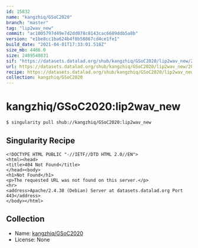```yaml
---
id: 15832
name: "kangzhiq/GSoC2020"
branch: "master"
tag: "lip2wav_new"
commit: "ac1005797d49e7d2dd078c8143cac6689ddb5a8b"
version: "e1be8cc1ba624b4f8b58867cd4ce1fe1"
build_date: "2021-04-01T17:33:01.518Z"
size_mb: 4486.0
size: 2489548831
sif: "https://datasets.datalad.org/shub/kangzhiq/GSoC2020/lip2wav_new/2021-04-01-ac100579-e1be8cc1/e1be8cc1ba624b4f8b58867cd4ce1fe1.sif"
url: https://datasets.datalad.org/shub/kangzhiq/GSoC2020/lip2wav_new/2021-04-01-ac100579-e1be8cc1/
recipe: https://datasets.datalad.org/shub/kangzhiq/GSoC2020/lip2wav_new/2021-04-01-ac100579-e1be8cc1/Singularity
collection: kangzhiq/GSoC2020
---
```


# kangzhiq/GSoC2020:lip2wav_new

```bash
$ singularity pull shub://kangzhiq/GSoC2020:lip2wav_new
```

## Singularity Recipe

```singularity
<!DOCTYPE HTML PUBLIC "-//IETF//DTD HTML 2.0//EN">
<html><head>
<title>404 Not Found</title>
</head><body>
<h1>Not Found</h1>
<p>The requested URL was not found on this server.</p>
<hr>
<address>Apache/2.4.38 (Debian) Server at datasets.datalad.org Port 443</address>
</body></html>
```

## Collection

 - Name: [kangzhiq/GSoC2020](https://github.com/kangzhiq/GSoC2020)
 - License: None

